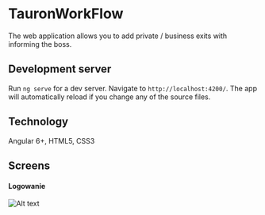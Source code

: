 # TauronWorkFlow

The web application allows you to add private / business exits with informing the boss.

## Development server

Run `ng serve` for a dev server. Navigate to `http://localhost:4200/`. The app will automatically reload if you change any of the source files.

## Technology

Angular 6+, HTML5, CSS3

## Screens
#### Logowanie
![Alt text](https://user-images.githubusercontent.com/44456037/56207784-ea3c1600-604f-11e9-8501-607f47bb259a.PNG "Logowanie")

